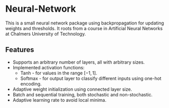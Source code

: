 # Neural-Network
This is a small neural network package using backpropagation for updating weights and thresholds. It roots from a course in Artificial Neural Networks at Chalmers University of Technology.

## Features
- Supports an arbitrary number of layers, all with arbitrary sizes.
- Implemented activation functions:
  - Tanh - for values in the range $[-1, 1]$.
  - Softmax - for output layer to classify different inputs using one-hot encoding.
- Adaptive weight initialization using connected layer size.
- Batch and sequential training, both stochastic and non-stochastic.
- Adaptive learning rate to avoid local minima.
